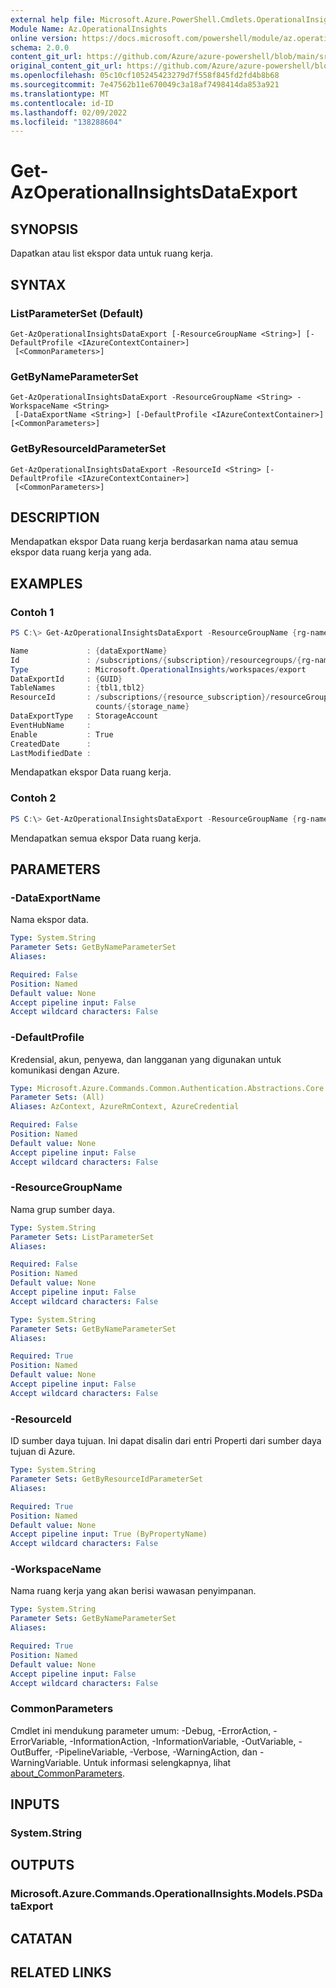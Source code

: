 ```yaml
---
external help file: Microsoft.Azure.PowerShell.Cmdlets.OperationalInsights.dll-Help.xml
Module Name: Az.OperationalInsights
online version: https://docs.microsoft.com/powershell/module/az.operationalinsights/get-azoperationalinsightsdataexport
schema: 2.0.0
content_git_url: https://github.com/Azure/azure-powershell/blob/main/src/OperationalInsights/OperationalInsights/help/Get-AzOperationalInsightsDataExport.md
original_content_git_url: https://github.com/Azure/azure-powershell/blob/main/src/OperationalInsights/OperationalInsights/help/Get-AzOperationalInsightsDataExport.md
ms.openlocfilehash: 05c10cf105245423279d7f558f845fd2fd4b8b68
ms.sourcegitcommit: 7e47562b11e670049c3a18af7498414da853a921
ms.translationtype: MT
ms.contentlocale: id-ID
ms.lasthandoff: 02/09/2022
ms.locfileid: "138288604"
---
```

# Get-AzOperationalInsightsDataExport

## SYNOPSIS
Dapatkan atau  list ekspor data untuk ruang kerja.

## SYNTAX

### ListParameterSet (Default)
```
Get-AzOperationalInsightsDataExport [-ResourceGroupName <String>] [-DefaultProfile <IAzureContextContainer>]
 [<CommonParameters>]
```

### GetByNameParameterSet
```
Get-AzOperationalInsightsDataExport -ResourceGroupName <String> -WorkspaceName <String>
 [-DataExportName <String>] [-DefaultProfile <IAzureContextContainer>] [<CommonParameters>]
```

### GetByResourceIdParameterSet
```
Get-AzOperationalInsightsDataExport -ResourceId <String> [-DefaultProfile <IAzureContextContainer>]
 [<CommonParameters>]
```

## DESCRIPTION
Mendapatkan ekspor Data ruang kerja berdasarkan nama atau semua ekspor data ruang kerja yang ada.

## EXAMPLES

### Contoh 1
```powershell
PS C:\> Get-AzOperationalInsightsDataExport -ResourceGroupName {rg-name} -WorkspaceName {workspace-name} -DataExportName {dataExportName}

Name             : {dataExportName}
Id               : /subscriptions/{subscription}/resourcegroups/{rg-name}/providers/microsoft.operationalinsights/workspaces/{workspace-name}/dataexports/{dataExportName}
Type             : Microsoft.OperationalInsights/workspaces/export
DataExportId     : {GUID}
TableNames       : {tbl1,tbl2}
ResourceId       : /subscriptions/{resource_subscription}/resourceGroups/{resource_rg}/providers/Microsoft.Storage/storageAc
                   counts/{storage_name}
DataExportType   : StorageAccount
EventHubName     :
Enable           : True
CreatedDate      : 
LastModifiedDate :
```

Mendapatkan ekspor Data ruang kerja.

### Contoh 2
```powershell
PS C:\> Get-AzOperationalInsightsDataExport -ResourceGroupName {rg-name} -WorkspaceName {workspace-name}
```

Mendapatkan semua ekspor Data ruang kerja.

## PARAMETERS

### -DataExportName
Nama ekspor data.

```yaml
Type: System.String
Parameter Sets: GetByNameParameterSet
Aliases:

Required: False
Position: Named
Default value: None
Accept pipeline input: False
Accept wildcard characters: False
```

### -DefaultProfile
Kredensial, akun, penyewa, dan langganan yang digunakan untuk komunikasi dengan Azure.

```yaml
Type: Microsoft.Azure.Commands.Common.Authentication.Abstractions.Core.IAzureContextContainer
Parameter Sets: (All)
Aliases: AzContext, AzureRmContext, AzureCredential

Required: False
Position: Named
Default value: None
Accept pipeline input: False
Accept wildcard characters: False
```

### -ResourceGroupName
Nama grup sumber daya.

```yaml
Type: System.String
Parameter Sets: ListParameterSet
Aliases:

Required: False
Position: Named
Default value: None
Accept pipeline input: False
Accept wildcard characters: False
```

```yaml
Type: System.String
Parameter Sets: GetByNameParameterSet
Aliases:

Required: True
Position: Named
Default value: None
Accept pipeline input: False
Accept wildcard characters: False
```

### -ResourceId
ID sumber daya tujuan.
Ini dapat disalin dari entri Properti dari sumber daya tujuan di Azure.

```yaml
Type: System.String
Parameter Sets: GetByResourceIdParameterSet
Aliases:

Required: True
Position: Named
Default value: None
Accept pipeline input: True (ByPropertyName)
Accept wildcard characters: False
```

### -WorkspaceName
Nama ruang kerja yang akan berisi wawasan penyimpanan.

```yaml
Type: System.String
Parameter Sets: GetByNameParameterSet
Aliases:

Required: True
Position: Named
Default value: None
Accept pipeline input: False
Accept wildcard characters: False
```

### CommonParameters
Cmdlet ini mendukung parameter umum: -Debug, -ErrorAction, -ErrorVariable, -InformationAction, -InformationVariable, -OutVariable, -OutBuffer, -PipelineVariable, -Verbose, -WarningAction, dan -WarningVariable. Untuk informasi selengkapnya, lihat [about_CommonParameters](http://go.microsoft.com/fwlink/?LinkID=113216).

## INPUTS

### System.String

## OUTPUTS

### Microsoft.Azure.Commands.OperationalInsights.Models.PSDataExport

## CATATAN

## RELATED LINKS
